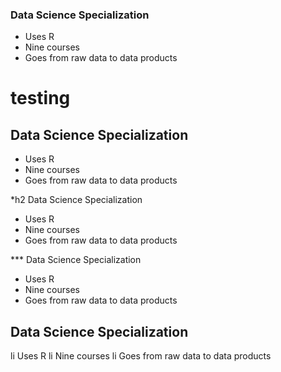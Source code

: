 ### Data Science Specialization

* Uses R
* Nine courses
* Goes from raw data to data products

# testing


## Data Science Specialization

* Uses R
* Nine courses
* Goes from raw data to data products

*h2 Data Science Specialization

* Uses R
* Nine courses
* Goes from raw data to data products

*** Data Science Specialization

* Uses R
* Nine courses
* Goes from raw data to data products

 ## Data Science Specialization

li Uses R
li Nine courses
li Goes from raw data to data products 
